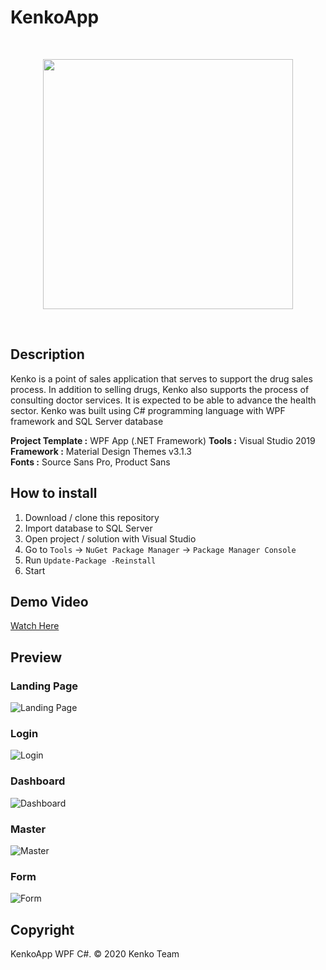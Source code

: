 # KenkoApp

<br><p align="center"><img src="https://i.imgur.com/HBgccNr.png" width="400"></p><br>

## Description ##
Kenko is a point of sales application that serves to support the drug sales process. In addition to selling drugs, Kenko also supports the process of consulting doctor services. It is expected to be able to advance the health sector. Kenko was built using C# programming language with WPF framework and SQL Server database

**Project Template :** WPF App (.NET Framework)
**Tools :** Visual Studio 2019
**Framework :** Material Design Themes v3.1.3\
**Fonts :** Source Sans Pro, Product Sans

## How to install
1. Download / clone this repository
2. Import database to SQL Server
3. Open project / solution with Visual Studio
4. Go to `Tools` -> `NuGet Package Manager` -> `Package Manager Console`
5. Run `Update-Package -Reinstall`
6. Start

## Demo Video
[Watch Here](https://drive.google.com/file/d/1gysDazP-KD3JbLNPG7MQMXx4AVK1QQZv/view?usp=sharing)

## Preview ##
### Landing Page ###
![Landing Page](https://i.imgur.com/lQELhPF.png)

### Login ###
![Login](https://i.imgur.com/Dr7PSCU.png)

### Dashboard ###
![Dashboard](https://i.imgur.com/qeBeqVM.png)

### Master ###
![Master](https://i.imgur.com/JKmtm5A.png)

### Form ###
![Form](https://i.imgur.com/ORkml6E.png)


## Copyright ##
KenkoApp WPF C#. © 2020 Kenko Team
